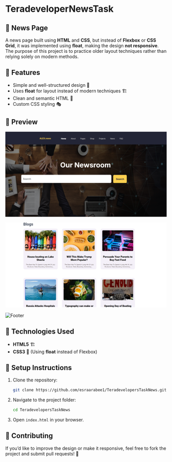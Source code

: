 # TeradeveloperNewsTask

## 📰 News Page

A news page built using **HTML** and **CSS**, but instead of **Flexbox** or **CSS Grid**, it was implemented using **float**, making the design **not responsive**. The purpose of this project is to practice older layout techniques rather than relying solely on modern methods.

## 🚀 Features

- Simple and well-structured design 🎨
- Uses **float** for layout instead of modern techniques 🏗️
- Clean and semantic HTML 📜
- Custom CSS styling 🎭

## 📸 Preview

![Header and Home](images/hero.png)

![Section](images/section.png)

![Footer](imgs/footer.png)

## 📂 Technologies Used

- **HTML5** 🏗️
- **CSS3** 🎨 (Using **float** instead of Flexbox)

## 📖 Setup Instructions

1. Clone the repository:
   ```bash
   git clone https://github.com/esraarabee1/TeradevelopersTaskNews.git
   ```
2. Navigate to the project folder:
   ```bash
   cd TeradevelopersTaskNews
   ```
3. Open `index.html` in your browser.

## 🌟 Contributing

If you’d like to improve the design or make it responsive, feel free to fork the project and submit pull requests! 🚀
